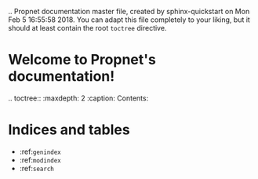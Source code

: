 .. Propnet documentation master file, created by
   sphinx-quickstart on Mon Feb  5 16:55:58 2018.
   You can adapt this file completely to your liking, but it should at least
   contain the root `toctree` directive.

Welcome to Propnet's documentation!
===================================

.. toctree::
   :maxdepth: 2
   :caption: Contents:



Indices and tables
==================

* :ref:`genindex`
* :ref:`modindex`
* :ref:`search`
